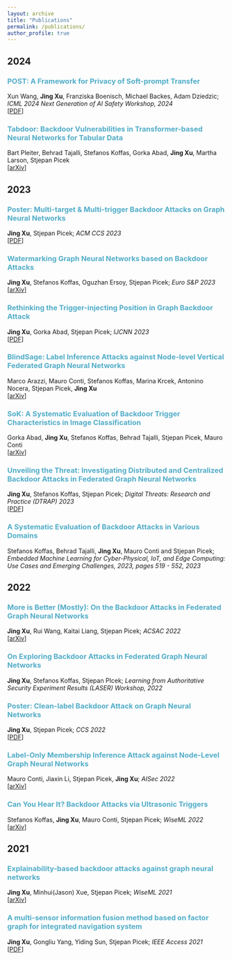 ```yaml
---
layout: archive
title: "Publications"
permalink: /publications/
author_profile: true
---
```


## 2024

### <span style="color:#52ADC8">POST: A Framework for Privacy of Soft-prompt Transfer</span>
Xun Wang, **Jing Xu**, Franziska Boenisch, Michael Backes, Adam Dziedzic; *ICML 2024 Next Generation of AI Safety Workshop, 2024* \
[[PDF](https://openreview.net/pdf?id=LIaRa0oZSm)]

### <span style="color:#52ADC8">Tabdoor: Backdoor Vulnerabilities in Transformer-based Neural Networks for Tabular Data</span>
Bart Pleiter, Behrad Tajalli, Stefanos Koffas, Gorka Abad, **Jing Xu**, Martha Larson, Stjepan Picek \
[[arXiv](https://arxiv.org/abs/2311.07550)]

## 2023

### <span style="color:#52ADC8">Poster: Multi-target & Multi-trigger Backdoor Attacks on Graph Neural Networks</span>
**Jing Xu**, Stjepan Picek; *ACM CCS 2023* \
[[PDF](https://repository.ubn.ru.nl/bitstream/handle/2066/299150/1/299150.pdf)]

### <span style="color:#52ADC8">Watermarking Graph Neural Networks based on Backdoor Attacks</span>
**Jing Xu**, Stefanos Koffas, Oguzhan Ersoy, Stjepan Picek; *Euro S&P 2023* \
[[arXiv](https://arxiv.org/abs/2110.11024)]

### <span style="color:#52ADC8">Rethinking the Trigger-injecting Position in Graph Backdoor Attack</span>
**Jing Xu**, Gorka Abad, Stjepan Picek; *IJCNN 2023* \
[[PDF](https://pure.tudelft.nl/ws/portalfiles/portal/157471643/Rethinking_the_Trigger_injecting_Position_in_Graph_Backdoor_Attack.pdf)]

### <span style="color:#52ADC8">BlindSage: Label Inference Attacks against Node-level Vertical Federated Graph Neural Networks</span>
Marco Arazzi, Mauro Conti, Stefanos Koffas, Marina Krcek, Antonino Nocera, Stjepan Picek, **Jing Xu** \
[[arXiv](https://arxiv.org/abs/2308.02465)]

### <span style="color:#52ADC8">SoK: A Systematic Evaluation of Backdoor Trigger Characteristics in Image Classification</span>
Gorka Abad, **Jing Xu**, Stefanos Koffas, Behrad Tajalli, Stjepan Picek, Mauro Conti\
[[arXiv](https://arxiv.org/abs/2302.01740)]

### <span style="color:#52ADC8">Unveiling the Threat: Investigating Distributed and Centralized Backdoor Attacks in Federated Graph Neural Networks</span>
**Jing Xu**, Stefanos Koffas, Stjepan Picek; *Digital Threats: Research and Practice (DTRAP) 2023* \
[[PDF](https://pure.tudelft.nl/ws/portalfiles/portal/212867329/3633206.pdf)]

### <span style="color:#52ADC8">A Systematic Evaluation of Backdoor Attacks in Various Domains</span>
Stefanos Koffas, Behrad Tajalli, **Jing Xu**, Mauro Conti and Stjepan Picek; *Embedded Machine Learning for Cyber-Physical, IoT, and Edge Computing: Use Cases and Emerging Challenges, 2023, pages 519 - 552, 2023*

## 2022

### <span style="color:#52ADC8">More is Better (Mostly): On the Backdoor Attacks in Federated Graph Neural Networks</span>
**Jing Xu**, Rui Wang, Kaitai Liang, Stjepan Picek; *ACSAC 2022* \
[[arXiv](https://arxiv.org/abs/2202.03195)]

### <span style="color:#52ADC8">On Exploring Backdoor Attacks in Federated Graph Neural Networks</span>
**Jing Xu**, Stefanos Koffas, Stjepan PIcek; *Learning from Authoritative Security Experiment Results (LASER) Workshop, 2022*

### <span style="color:#52ADC8">Poster: Clean-label Backdoor Attack on Graph Neural Networks</span>
**Jing Xu**, Stjepan Picek; *CCS 2022* \
[[PDF](https://pure.tudelft.nl/ws/portalfiles/portal/141117126/3548606.3563531.pdf)]

### <span style="color:#52ADC8">Label-Only Membership Inference Attack against Node-Level Graph Neural Networks</span>
Mauro Conti, Jiaxin Li, Stjepan Picek, **Jing Xu**; *AISec 2022* \
[[arXiv](https://arxiv.org/abs/2207.13766)]

### <span style="color:#52ADC8">Can You Hear It? Backdoor Attacks via Ultrasonic Triggers</span>
Stefanos Koffas, **Jing Xu**, Mauro Conti, Stjepan Picek; *WiseML 2022* \
[[arXiv](https://arxiv.org/abs/2107.14569)]

## 2021

### <span style="color:#52ADC8">Explainability-based backdoor attacks against graph neural networks</span>
**Jing Xu**, Minhui(Jason) Xue, Stjepan Picek; *WiseML 2021* \
[[arXiv](https://arxiv.org/abs/2104.03674)]

### <span style="color:#52ADC8">A multi-sensor information fusion method based on factor graph for integrated navigation system</span>
**Jing Xu**, Gongliu Yang, Yiding Sun, Stjepan Picek; *IEEE Access 2021* \
[[PDF](https://pure.tudelft.nl/ws/portalfiles/portal/86836870/09324742.pdf)]


